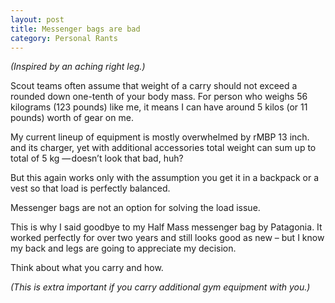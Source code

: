 ```yaml
---
layout: post
title: Messenger bags are bad
category: Personal Rants
---
```


_(Inspired by an aching right leg.)_

Scout teams often assume that weight of a carry should not exceed a rounded down one-tenth of your body mass. For person who weighs 56 kilograms (123 pounds) like me, it means I can have around 5 kilos (or 11 pounds) worth of gear on me.

My current lineup of equipment is mostly overwhelmed by rMBP 13 inch. and its charger, yet with additional accessories total weight can sum up to total of  5 kg — doesn’t look that bad, huh?

But this again works only with the assumption you get it in a backpack or a vest so that load is perfectly balanced.

Messenger bags are not an option for solving the load issue.

This is why I said goodbye to my Half Mass messenger bag by Patagonia. It worked perfectly for over two years and still looks good as new – but I know my back and legs are going to appreciate my decision.

Think about what you carry and how.

_(This is extra important if you carry additional gym equipment with you.)_
